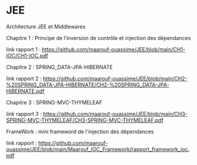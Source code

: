# JEE
Architecture JEE et Middlewares

Chapitre 1 : Principe de l’inversion de contrôle et injection des dépendances 

link rapport 1 : https://github.com/maarouf-ouassime/JEE/blob/main/CH1-IOC/CH1-IOC.pdf 

Chapitre 2 : SPRING_DATA-JPA-HIBERNATE 

link rapport 2 : https://github.com/maarouf-ouassime/JEE/blob/main/CH2-%20SPRING_DATA-JPA-HIBERNATE/CH2-%20SPRING_DATA-JPA-HIBERNATE.pdf

Chapitre 3 : SPRING-MVC-THYMELEAF

link rapport 3 : https://github.com/maarouf-ouassime/JEE/blob/main/CH3-SPRING-MVC-THYMELEAF/CH3-SPRING-MVC-THYMELEAF.pdf

FrameWork : mini frameword de l'injection des dépendances 

link rapport  : https://github.com/maarouf-ouassime/JEE/blob/main/Maarouf_IOC_Framework/rapport_framework_ioc.pdf
